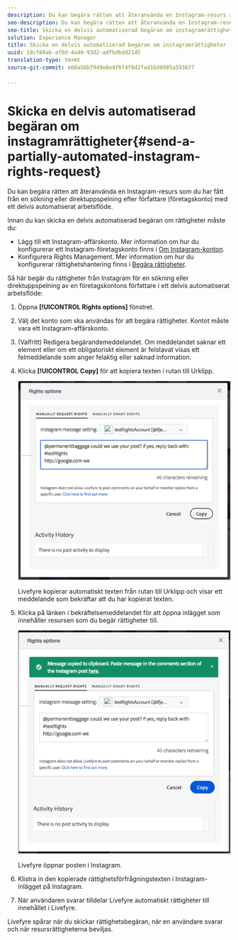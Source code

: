 ```yaml
---
description: Du kan begära rätten att återanvända en Instagram-resurs som du har fått från en sökning eller direktuppspelning efter författare (företagskonto) med ett delvis automatiserat arbetsflöde.
seo-description: Du kan begära rätten att återanvända en Instagram-resurs som du har fått från en sökning eller direktuppspelning efter författare (företagskonto) med ett delvis automatiserat arbetsflöde.
seo-title: Skicka en delvis automatiserad begäran om instagramrättigheter
solution: Experience Manager
title: Skicka en delvis automatiserad begäran om instagramrättigheter
uuid: 18cf88ab-af0d-4a40-93d2-adfbdbdd21d5
translation-type: tm+mt
source-git-commit: e60a58bf949e6e4f6f4f8d2fad1bd8985a593677

---
```



# Skicka en delvis automatiserad begäran om instagramrättigheter{#send-a-partially-automated-instagram-rights-request}

Du kan begära rätten att återanvända en Instagram-resurs som du har fått från en sökning eller direktuppspelning efter författare (företagskonto) med ett delvis automatiserat arbetsflöde.

Innan du kan skicka en delvis automatiserad begäran om rättigheter måste du:

* Lägg till ett Instagram-affärskonto. Mer information om hur du konfigurerar ett Instagram-företagskonto finns i [Om Instagram-konton](../c-users-creating-accounts-with-studio-access/t-configure-social-accout-instagram/c-about-instagram-accounts.md#c_about_instagram_accounts).
* Konfigurera Rights Management. Mer information om hur du konfigurerar rättighetshantering finns i [Begära rättigheter](../c-how-requesting-rights-works/c-how-requesting-rights-works.md#c_how_requesting_rights_works).

Så här begär du rättigheter från Instagram för en sökning eller direktuppspelning av en företagskontons författare i ett delvis automatiserat arbetsflöde:

1. Öppna **[!UICONTROL Rights options]** fönstret.
1. Välj det konto som ska användas för att begära rättigheter. Kontot måste vara ett Instagram-affärskonto.
1. (Valfritt) Redigera begärandemeddelandet. Om meddelandet saknar ett element eller om ett obligatoriskt element är felstavat visas ett felmeddelande som anger felaktig eller saknad information.
1. Klicka **[!UICONTROL Copy]** för att kopiera texten i rutan till Urklipp.

   ![](assets/rr_insta_workaround1.png)

   Livefyre kopierar automatiskt texten från rutan till Urklipp och visar ett meddelande som bekräftar att du har kopierat texten.

1. Klicka på länken i bekräftelsemeddelandet för att öppna inlägget som innehåller resursen som du begär rättigheter till.

   ![](assets/rr_insta_workaround2.png)

   Livefyre öppnar posten i Instagram.

1. Klistra in den kopierade rättighetsförfrågningstexten i Instagram-inlägget på Instagram.
1. När användaren svarar tilldelar Livefyre automatiskt rättigheter till innehållet i Livefyre.

Livefyre spårar när du skickar rättighetsbegäran, när en användare svarar och när resursrättigheterna beviljas.
